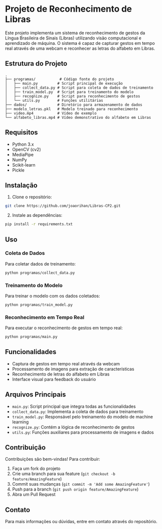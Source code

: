 # Projeto de Reconhecimento de Libras

Este projeto implementa um sistema de reconhecimento de gestos da Língua Brasileira de Sinais (Libras) utilizando visão computacional e aprendizado de máquina. O sistema é capaz de capturar gestos em tempo real através de uma webcam e reconhecer as letras do alfabeto em Libras.

## Estrutura do Projeto

```
.
├── programas/           # Código fonte do projeto
│   ├── main.py         # Script principal de execução
│   ├── collect_data.py # Script para coleta de dados de treinamento
│   ├── train_model.py  # Script para treinamento do modelo
│   ├── recognize.py    # Script para reconhecimento de gestos
│   └── utils.py        # Funções utilitárias
├── dados/              # Diretório para armazenamento de dados
├── modelo_letras.pkl   # Modelo treinado para reconhecimento
├── video.mp4           # Vídeo de exemplo
└── alfabeto_libras.mp4 # Vídeo demonstrativo do alfabeto em Libras
```

## Requisitos

- Python 3.x
- OpenCV (cv2)
- MediaPipe
- NumPy
- Scikit-learn
- Pickle

## Instalação

1. Clone o repositório:
```bash
git clone https://github.com/joaorihan/Libras-CP2.git
```

2. Instale as dependências:
```bash
pip install -r requirements.txt
```

## Uso

### Coleta de Dados
Para coletar dados de treinamento:
```bash
python programas/collect_data.py
```

### Treinamento do Modelo
Para treinar o modelo com os dados coletados:
```bash
python programas/train_model.py
```

### Reconhecimento em Tempo Real
Para executar o reconhecimento de gestos em tempo real:
```bash
python programas/main.py
```

## Funcionalidades

- Captura de gestos em tempo real através da webcam
- Processamento de imagens para extração de características
- Reconhecimento de letras do alfabeto em Libras
- Interface visual para feedback do usuário

## Arquivos Principais

- `main.py`: Script principal que integra todas as funcionalidades
- `collect_data.py`: Implementa a coleta de dados para treinamento
- `train_model.py`: Responsável pelo treinamento do modelo de machine learning
- `recognize.py`: Contém a lógica de reconhecimento de gestos
- `utils.py`: Funções auxiliares para processamento de imagens e dados

## Contribuição

Contribuições são bem-vindas! Para contribuir:

1. Faça um fork do projeto
2. Crie uma branch para sua feature (`git checkout -b feature/AmazingFeature`)
3. Commit suas mudanças (`git commit -m 'Add some AmazingFeature'`)
4. Push para a branch (`git push origin feature/AmazingFeature`)
5. Abra um Pull Request

## Contato

Para mais informações ou dúvidas, entre em contato através do repositório. 